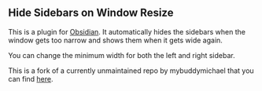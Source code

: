 ## Hide Sidebars on Window Resize

This is a plugin for [Obsidian](https://obsidian.md). It automatically hides the sidebars when the window gets too narrow and shows them when it gets wide again.

You can change the minimum width for both the left and right sidebar.

This is a fork of a currently unmaintained repo by mybuddymichael that you can find [here](https://github.com/mybuddymichael/obsidian-hide-sidebars-when-narrow).
